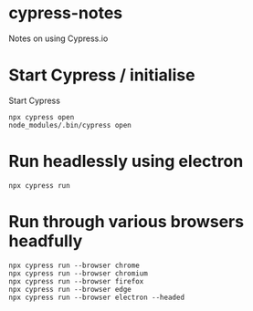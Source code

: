 # cypress-notes
Notes on using Cypress.io

# Start Cypress / initialise

Start Cypress
```
npx cypress open
node_modules/.bin/cypress open
```

# Run headlessly using electron

```
npx cypress run
```

# Run through various browsers headfully

```
npx cypress run --browser chrome
npx cypress run --browser chromium
npx cypress run --browser firefox
npx cypress run --browser edge
npx cypress run --browser electron --headed
```

